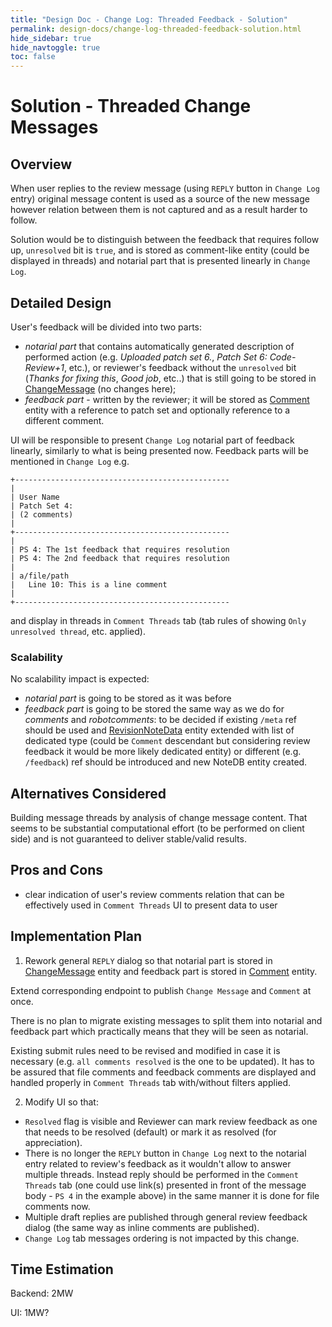 ```yaml
---
title: "Design Doc - Change Log: Threaded Feedback - Solution"
permalink: design-docs/change-log-threaded-feedback-solution.html
hide_sidebar: true
hide_navtoggle: true
toc: false
---
```


# Solution - Threaded Change Messages

## <a id="overview"> Overview

When user replies to the review message (using `REPLY` button in
`Change Log` entry) original message content is used as a source of
the new message however relation between them is not captured and
as a result harder to follow.

Solution would be to distinguish between the feedback that requires follow up,
`unresolved` bit is `true`, and is stored as comment-like entity (could be
displayed in threads) and notarial part that is presented linearly in
`Change Log`.

## <a id="detailed-design"> Detailed Design

User's feedback will be divided into two parts:
* *notarial part* that contains automatically generated description of performed
  action (e.g. _Uploaded patch set 6._, _Patch Set 6: Code-Review+1_, etc.), or
  reviewer's feedback without the `unresolved` bit (_Thanks for fixing this_,
  _Good job_, etc..) that is still going to be stored in
  [ChangeMessage](https://gerrit.googlesource.com/gerrit/+/refs/heads/master/java/com/google/gerrit/entities/ChangeMessage.java)
  (no changes here);
* *feedback part* - written by the reviewer; it will be stored as
  [Comment](https://gerrit.googlesource.com/gerrit/+/refs/heads/master/java/com/google/gerrit/entities/Comment.java)
  entity with a reference to patch set and optionally reference to a different
  comment.

UI will be responsible to present `Change Log` notarial part of feedback
linearly, similarly to what is being presented now. Feedback parts will be
mentioned in `Change Log` e.g.
```
+------------------------------------------------
|
| User Name
| Patch Set 4:
| (2 comments)
|
+------------------------------------------------
|
| PS 4: The 1st feedback that requires resolution
| PS 4: The 2nd feedback that requires resolution
|
| a/file/path
|   Line 10: This is a line comment
|
+------------------------------------------------
```
and display in threads in `Comment Threads` tab (tab rules of showing
`Only unresolved thread`, etc. applied).

### <a id="scalability"> Scalability

No scalability impact is expected:
* *notarial part* is going to be stored as it was before
* *feedback part* is going to be stored the same way as we do for _comments_
  and _robotcomments_: to be decided if existing `/meta` ref should be used and
  [RevisionNoteData](https://gerrit.googlesource.com/gerrit/+/refs/heads/master/java/com/google/gerrit/server/notedb/RevisionNoteData.java)
  entity extended with list of dedicated type (could be `Comment` descendant
  but considering review feedback it would be more likely dedicated entity)
  or different (e.g. `/feedback`) ref should be introduced and new NoteDB entity
  created.

## <a id="alternatives-considered"> Alternatives Considered

Building message threads by analysis of change message content. That seems
to be substantial computational effort (to be performed on client side)
and is not guaranteed to deliver stable/valid results.

## <a id="pros-and-cons"> Pros and Cons

* clear indication of user's review comments relation that can be effectively
  used in `Comment Threads` UI to present data to user

## <a id="implementation-plan"> Implementation Plan

1. Rework general `REPLY` dialog so that notarial part is stored in
  [ChangeMessage](https://gerrit.googlesource.com/gerrit/+/refs/heads/master/java/com/google/gerrit/entities/ChangeMessage.java)
  entity and feedback part is stored in
  [Comment](https://gerrit.googlesource.com/gerrit/+/refs/heads/master/java/com/google/gerrit/entities/Comment.java)
  entity.

  Extend corresponding endpoint to publish `Change Message` and `Comment` at
  once.

  There is no plan to migrate existing messages to split them into notarial
  and feedback part which practically means that they will be seen as notarial.

  Existing submit rules need to be revised and modified in case it is necessary
  (e.g. `all comments resolved` is the one to be updated). It has to be assured
  that file comments and feedback comments are displayed and handled properly
  in `Comment Threads` tab with/without filters applied.

2. Modify UI so that:
  * `Resolved` flag is visible and Reviewer can mark review feedback as one
    that needs to be resolved (default) or mark it as resolved (for
    appreciation).
  * There is no longer the `REPLY` button in `Change Log` next to the notarial
    entry related to review's feedback as it wouldn't allow to answer multiple
    threads. Instead reply should be performed in the `Comment Threads` tab
    (one could use link(s) presented in front of the message body - `PS 4` in
    the example above) in the same manner it is done for file comments now.
  * Multiple draft replies are published through general review feedback dialog
    (the same way as inline comments are published).
  * `Change Log` tab messages ordering is not impacted by this change.

## <a id="time-estimation"> Time Estimation

Backend: 2MW

UI: 1MW?
